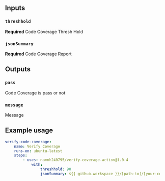 ## Inputs

### `threshhold`

**Required** Code Coverage Thresh Hold

### `jsonSummary`

**Required** Code Coverage Report

## Outputs

### `pass`

Code Coverage is pass or not

### `message`

Message

## Example usage

```yaml
verify-code-coverage:
    name: Verify Coverage
    runs-on: ubuntu-latest
    steps:
        - uses: namnh240795/verify-coverage-action@1.0.4
            with:
                threshhold: 90
                jsonSummary: ${{ github.workspace }}/[path-to]/[your-coverage-final.json]
```